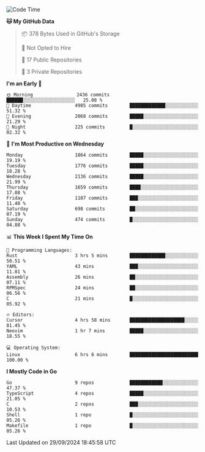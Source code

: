 <!--START_SECTION:waka-->
![Code Time](http://img.shields.io/badge/Code%20Time-875%20hrs%2021%20mins-blue)

**🐱 My GitHub Data** 

> 📦 378 Bytes Used in GitHub's Storage 
 > 
> 🚫 Not Opted to Hire
 > 
> 📜 17 Public Repositories 
 > 
> 🔑 3 Private Repositories 
 > 
**I'm an Early 🐤** 

```text
🌞 Morning                2436 commits        ██████░░░░░░░░░░░░░░░░░░░   25.08 % 
🌆 Daytime                4985 commits        █████████████░░░░░░░░░░░░   51.32 % 
🌃 Evening                2068 commits        █████░░░░░░░░░░░░░░░░░░░░   21.29 % 
🌙 Night                  225 commits         █░░░░░░░░░░░░░░░░░░░░░░░░   02.32 % 
```
📅 **I'm Most Productive on Wednesday** 

```text
Monday                   1864 commits        █████░░░░░░░░░░░░░░░░░░░░   19.19 % 
Tuesday                  1776 commits        █████░░░░░░░░░░░░░░░░░░░░   18.28 % 
Wednesday                2136 commits        █████░░░░░░░░░░░░░░░░░░░░   21.99 % 
Thursday                 1659 commits        ████░░░░░░░░░░░░░░░░░░░░░   17.08 % 
Friday                   1107 commits        ███░░░░░░░░░░░░░░░░░░░░░░   11.40 % 
Saturday                 698 commits         ██░░░░░░░░░░░░░░░░░░░░░░░   07.19 % 
Sunday                   474 commits         █░░░░░░░░░░░░░░░░░░░░░░░░   04.88 % 
```


📊 **This Week I Spent My Time On** 

```text
💬 Programming Languages: 
Rust                     3 hrs 5 mins        █████████████░░░░░░░░░░░░   50.51 % 
YAML                     43 mins             ███░░░░░░░░░░░░░░░░░░░░░░   11.81 % 
Assembly                 26 mins             ██░░░░░░░░░░░░░░░░░░░░░░░   07.11 % 
RPMSpec                  24 mins             ██░░░░░░░░░░░░░░░░░░░░░░░   06.56 % 
C                        21 mins             █░░░░░░░░░░░░░░░░░░░░░░░░   05.92 % 

🔥 Editors: 
Cursor                   4 hrs 58 mins       ████████████████████░░░░░   81.45 % 
Neovim                   1 hr 7 mins         █████░░░░░░░░░░░░░░░░░░░░   18.55 % 

💻 Operating System: 
Linux                    6 hrs 6 mins        █████████████████████████   100.00 % 
```

**I Mostly Code in Go** 

```text
Go                       9 repos             ████████████░░░░░░░░░░░░░   47.37 % 
TypeScript               4 repos             █████░░░░░░░░░░░░░░░░░░░░   21.05 % 
C                        2 repos             ███░░░░░░░░░░░░░░░░░░░░░░   10.53 % 
Shell                    1 repo              █░░░░░░░░░░░░░░░░░░░░░░░░   05.26 % 
Makefile                 1 repo              █░░░░░░░░░░░░░░░░░░░░░░░░   05.26 % 
```




 Last Updated on 29/09/2024 18:45:58 UTC
<!--END_SECTION:waka-->
